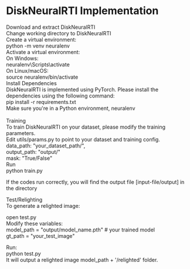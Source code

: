 # DiskNeuralRTI Implementation
Download and extract DiskNeuralRTI  
Change working directory to DiskNeuralRTI  
Create a virtual environment:   
    python -m venv neuralenv  
Activate a virtual environment:  
    On Windows:  
       neuralenv\Scripts\activate  
    On Linux/macOS:  
       source neuralenv/bin/activate  
Install Dependencies  
DiskNeuralRTI is implemented using PyTorch. Please install the dependencies using the following command:  
  pip install -r requirements.txt  
Make sure you're in a Python environment, neuralenv    
<br>
Training  
To train DiskNeuralRTI on your dataset, please modify the training parameters.  
Edit utils/params.py to point to your dataset and training config.  
    data_path: "your_dataset_path/",  
    output_path: "output/"  
    mask: "True/False"  
Run   
python train.py  

If the codes run correctly, you will find the output file [input-file/output] in the directory  

Test/Relighting  
To generate a relighted image:  

open test.py  
Modify these variables:  
model_path = "output/model_name.pth"  # your trained model  
gt_path = "your_test_image"  

Run:  
python test.py  
It will output a relighted image model_path + '/relighted' folder.  




